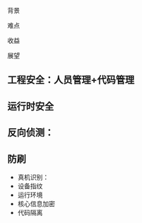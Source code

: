 背景

难点

收益

展望



##  工程安全：人员管理+代码管理


## 运行时安全

## 反向侦测：

## 防刷  

* 真机识别：
* 设备指纹
* 运行环境
* 核心信息加密
* 代码隔离
